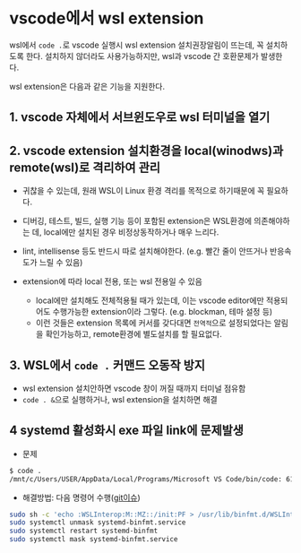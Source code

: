 # vscode에서 wsl extension

wsl에서 `code .`로 vscode 실행시 wsl extension 설치권장알림이 뜨는데, 꼭 설치하도록 한다. 설치하지 않더라도 사용가능하지만, wsl과 vscode 간 호환문제가 발생한다.

wsl extension은 다음과 같은 기능을 지원한다.

## 1. vscode 자체에서 서브윈도우로 wsl 터미널을 열기

## 2. vscode extension 설치환경을 local(winodws)과 remote(wsl)로 격리하여 관리

- 귀찮을 수 있는데, 원래 WSL이 Linux 환경 격리를 목적으로 하기때문에 꼭 필요하다.

- 디버깅, 테스트, 빌드, 실행 기능 등이 포함된 extension은 WSL환경에 의존해야하는 데, local에만 설치된 경우 비정상동작하거나 매우 느리다.

- lint, intellisense 등도 반드시 따로 설치해야한다. (e.g. 빨간 줄이 안뜨거나 반응속도가 느릴 수 있음)

- extension에 따라 local 전용, 또는 wsl 전용일 수 있음
  - local에만 설치해도 전체적용될 때가 있는데, 이는 vscode editor에만 적용되어도 수행가능한 extension이라 그렇다. (e.g. blockman, 테마 설정 등)
  - 이런 것들은 extension 목록에 커서를 갖다대면 `전역적`으로 설정되었다는 알림을 확인가능하고, remote환경에 별도설치를 할 필요없다.

## 3. WSL에서 `code .` 커맨드 오동작 방지

- wsl extension 설치안하면 vscode 창이 꺼질 때까지 터미널 점유함
- `code . &`으로 실행하거나, wsl extension을 설치하면 해결

## 4 systemd 활성화시 exe 파일 link에 문제발생

- 문제

```sh
$ code .
/mnt/c/Users/USER/AppData/Local/Programs/Microsoft VS Code/bin/code: 61: /mnt/c/Users/USER/AppData/Local/Programs/Microsoft VS Code/Code.exe: Exec format error
```

- 해결방법: 다음 명령어 수행([git이슈](https://github.com/microsoft/WSL/issues/8952))

```sh
sudo sh -c 'echo :WSLInterop:M::MZ::/init:PF > /usr/lib/binfmt.d/WSLInterop.conf'
sudo systemctl unmask systemd-binfmt.service
sudo systemctl restart systemd-binfmt
sudo systemctl mask systemd-binfmt.service
```
